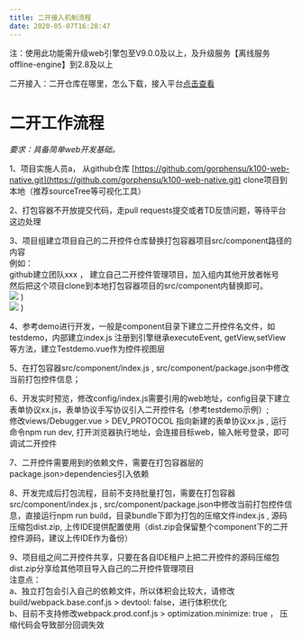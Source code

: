 ```yaml
---
title: 二开接入机制流程
date: 2020-05-07T16:28:47
---
```


<sapn>注：使用此功能需升级web引擎包至V9.0.0及以上，及升级服务【离线服务offline-engine】到2.8及以上</sapn> 


二开接入：二开仓库在哪里，怎么下载，接入平台<sapn>[点击查看](http://apaas.wxchina.com:8881/technology/55/ "点击查看")</sapn>

# 二开工作流程

*要求：具备简单web开发基础。*  
  
1、项目实施人员a， 从github仓库 [https://github.com/gorphensu/k100-web-native.git](https://github.com/gorphensu/k100-web-native.git) clone项目到本地（推荐sourceTree等可视化工具）  
  
2、打包容器不开放提交代码，走pull requests提交或者TD反馈问题，等待平台这边处理  
  
3、项目组建立项目自己的二开控件仓库替换打包容器项目src/component路径的内容  
例如：  
github建立团队xxx ， 建立自己二开控件管理项目，加入组内其他开放者帐号  
然后把这个项目clone到本地打包容器项目的src/component内替换即可。  
![](http://apaas.wxchina.com:8881/wp-content/uploads/%E4%BA%8C%E5%BC%80%E6%B5%81%E7%A8%8B1.png) )  
![](http://apaas.wxchina.com:8881/wp-content/uploads/%E4%BA%8C%E5%BC%80%E6%B5%81%E7%A8%8B2.png) )  
  
4、参考demo进行开发，一般是component目录下建立二开控件名文件，如testdemo，内部建立index.js 注册到引擎继承executeEvent, getView,setView等方法，建立Testdemo.vue作为控件视图层  
  
5、在打包容器src/component/index.js , src/component/package.json中修改当前打包控件信息；  
  
6、开发实时预览，修改config/index.js需要引用的web地址，config目录下建立表单协议xx.js，表单协议手写协议引入二开控件名（参考testdemo示例）;  
修改views/Debugger.vue > DEV\_PROTOCOL 指向新建的表单协议xx.js , 运行命令npm run dev, 打开浏览器执行地址，会连接目标web，输入帐号登录，即可调试二开控件  
  
7、二开控件需要用到的依赖文件，需要在打包容器层的package.json>dependencies引入依赖  
  
8、开发完成后打包流程，目前不支持批量打包，需要在打包容器src/component/index.js , src/component/package.json中修改当前打包控件信息，直接运行npm run build，目录bundle下即为打包的压缩文件index.js , 源码压缩包dist.zip, 上传IDE提供配置使用（dist.zip会保留整个component下的二开控件源码，建议上传IDE作为备份）  
  
9、项目组之间二开控件共享，只要在各自IDE租户上把二开控件的源码压缩包dist.zip分享给其他项目导入自己的二开控件管理项目  
注意点：  
a、独立打包会引入自己的依赖文件，所以体积会比较大，请修改build/webpack.base.conf.js > devtool: false，进行体积优化  
b、目前不支持修改webpack.prod.conf.js > optimization.minimize: true ， 压缩代码会导致部分回调失效